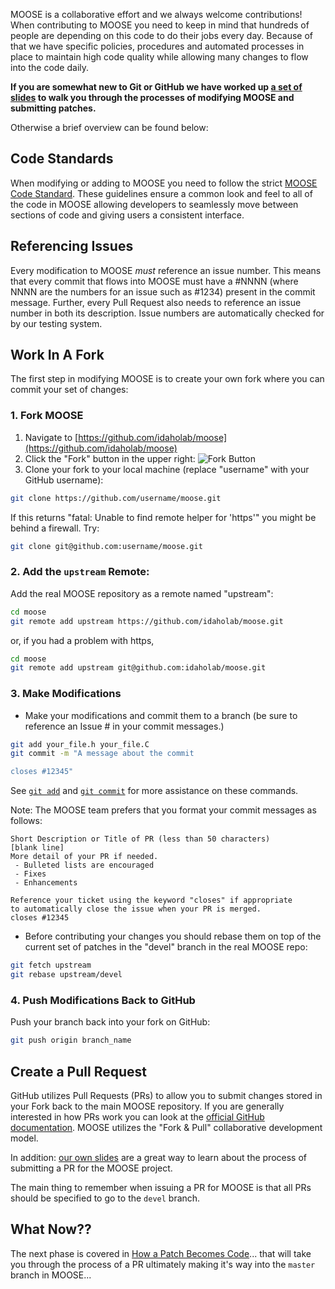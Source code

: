 MOOSE is a collaborative effort and we always welcome contributions!  When contributing to MOOSE you need to keep in mind that hundreds of people are depending on this code to do their jobs every day.  Because of that we have specific policies, procedures and automated processes in place to maintain high code quality while allowing many changes to flow into the code daily.

**If you are somewhat new to Git or GitHub we have worked up [a set of slides](https://mooseframework.org/static/media/uploads/docs/moose_github.pdf) to walk you through the processes of modifying MOOSE and submitting patches.**

Otherwise a brief overview can be found below:

## Code Standards

When modifying or adding to MOOSE you need to follow the strict [MOOSE Code Standard](http://mooseframework.org/wiki/CodeStandards/).  These guidelines ensure a common look and feel to all of the code in MOOSE allowing developers to seamlessly move between sections of code and giving users a consistent interface.

## Referencing Issues

Every modification to MOOSE _must_ reference an issue number.  This means that every commit that flows into MOOSE must have a #NNNN (where NNNN are the numbers for an issue such as #1234) present in the commit message.  Further, every Pull Request also needs to reference an issue number in both its description.  Issue numbers are automatically checked for by our testing system.
## Work In A Fork

The first step in modifying MOOSE is to create your own fork where you can commit your set of changes:

### 1. Fork MOOSE
1. Navigate to [https://github.com/idaholab/moose](https://github.com/idaholab/moose)
2. Click the "Fork" button in the upper right:
![Fork Button](http://mooseframework.org/static/media/uploads/images/fork_button.png)
3. Clone your fork to your local machine (replace "username" with your GitHub username):
```bash
git clone https://github.com/username/moose.git
```
If this returns "fatal: Unable to find remote helper for 'https'" you might be behind a firewall.  Try:
```bash
git clone git@github.com:username/moose.git
```

### 2. Add the `upstream` Remote:
Add the real MOOSE repository as a remote named "upstream":
```bash
cd moose
git remote add upstream https://github.com/idaholab/moose.git
```
or, if you had a problem with https, 
```bash
cd moose
git remote add upstream git@github.com:idaholab/moose.git
```

### 3. Make Modifications
* Make your modifications and commit them to a branch (be sure to reference an Issue # in your commit messages.)
```bash
git add your_file.h your_file.C
git commit -m "A message about the commit

closes #12345"
```
See [`git add`](http://git-scm.com/docs/git-add) and [`git commit`](http://git-scm.com/docs/git-commit) for more assistance on these commands.

Note: The MOOSE team prefers that you format your commit messages as follows:
```
Short Description or Title of PR (less than 50 characters)
[blank line]
More detail of your PR if needed. 
 - Bulleted lists are encouraged
 - Fixes
 - Enhancements

Reference your ticket using the keyword "closes" if appropriate
to automatically close the issue when your PR is merged.
closes #12345
```

* Before contributing your changes you should rebase them on top of the current set of patches in the "devel" branch in the real MOOSE repo:
```bash
git fetch upstream
git rebase upstream/devel
```

### 4. Push Modifications Back to GitHub
Push your branch back into your fork on GitHub:
```bash
git push origin branch_name
```

## Create a Pull Request
GitHub utilizes Pull Requests (PRs) to allow you to submit changes stored in your Fork back to the main MOOSE repository.  If you are generally interested in how PRs work you can look at the [official GitHub documentation](https://help.github.com/articles/using-pull-requests).  MOOSE utilizes the "Fork & Pull" collaborative development model.

In addition: [our own slides](https://mooseframework.org/static/media/uploads/docs/moose_github.pdf) are a great way to learn about the process of submitting a PR for the MOOSE project.

The main thing to remember when issuing a PR for MOOSE is that all PRs should be specified to go to the `devel` branch.

## What Now??

The next phase is covered in [How a Patch Becomes Code](http://mooseframework.org/wiki/PatchToCode/)... that will take you through the process of a PR ultimately making it's way into the `master` branch in MOOSE...

